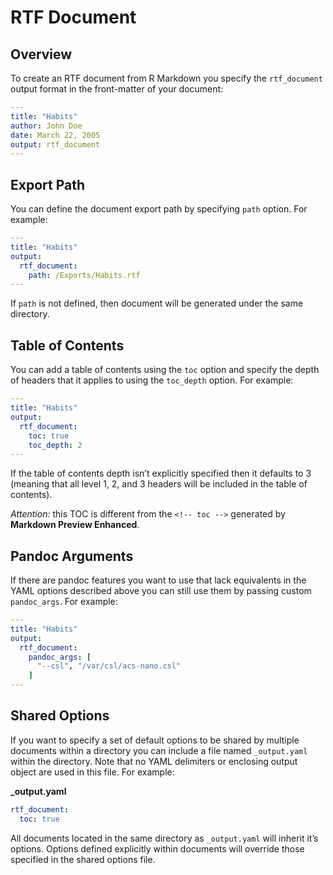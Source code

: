 # RTF Document
## Overview
To create an RTF document from R Markdown you specify the `rtf_document` output format in the front-matter of your document:
```yaml
---
title: "Habits"
author: John Doe
date: March 22, 2005
output: rtf_document
---
```

## Export Path  
You can define the document export path by specifying `path` option. For example:    

```yaml
---
title: "Habits"
output:
  rtf_document:
    path: /Exports/Habits.rtf
---
```   
If `path` is not defined, then document will be generated under the same directory.

## Table of Contents
You can add a table of contents using the `toc` option and specify the depth of headers that it applies to using the `toc_depth` option. For example:  
```yaml
---
title: "Habits"
output:
  rtf_document:
    toc: true
    toc_depth: 2
---
```
If the table of contents depth isn’t explicitly specified then it defaults to 3 (meaning that all level 1, 2, and 3 headers will be included in the table of contents).   

*Attention:* this TOC is different from the `<!-- toc -->` generated by **Markdown Preview Enhanced**.  


## Pandoc Arguments   
If there are pandoc features you want to use that lack equivalents in the YAML options described above you can still use them by passing custom `pandoc_args`. For example:  
```yaml
---
title: "Habits"
output:
  rtf_document:
    pandoc_args: [
      "--csl", "/var/csl/acs-nano.csl"
    ]
---
```

## Shared Options
If you want to specify a set of default options to be shared by multiple documents within a directory you can include a file named `_output.yaml` within the directory. Note that no YAML delimiters or enclosing output object are used in this file. For example:    

**_output.yaml**
```yaml
rtf_document:
  toc: true
```
All documents located in the same directory as `_output.yaml` will inherit it’s options. Options defined explicitly within documents will override those specified in the shared options file.
